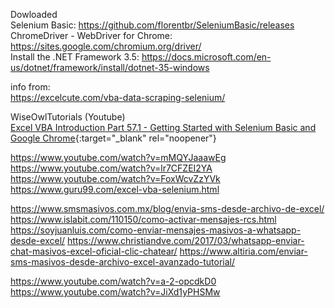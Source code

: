 Dowloaded  
Selenium Basic: https://github.com/florentbr/SeleniumBasic/releases  
ChromeDriver - WebDriver for Chrome: https://sites.google.com/chromium.org/driver/  
Install the .NET Framework 3.5: https://docs.microsoft.com/en-us/dotnet/framework/install/dotnet-35-windows  

info from:  
https://excelcute.com/vba-data-scraping-selenium/

WiseOwlTutorials (Youtube)  
[Excel VBA Introduction Part 57.1 - Getting Started with Selenium Basic and Google Chrome](https://www.youtube.com/watch?v=FoxWcvZzYVk){:target="_blank" rel="noopener"}


https://www.youtube.com/watch?v=mMQYJaaawEg  
https://www.youtube.com/watch?v=lr7CFZEI2YA  
https://www.youtube.com/watch?v=FoxWcvZzYVk  
https://www.guru99.com/excel-vba-selenium.html  


https://www.smsmasivos.com.mx/blog/envia-sms-desde-archivo-de-excel/  
https://www.islabit.com/110150/como-activar-mensajes-rcs.html  
https://soyjuanluis.com/como-enviar-mensajes-masivos-a-whatsapp-desde-excel/
https://www.christiandve.com/2017/03/whatsapp-enviar-chat-masivos-excel-oficial-clic-chatear/
https://www.altiria.com/enviar-sms-masivos-desde-archivo-excel-avanzado-tutorial/


https://www.youtube.com/watch?v=a-2-opcdkD0
https://www.youtube.com/watch?v=JiXd1yPHSMw

